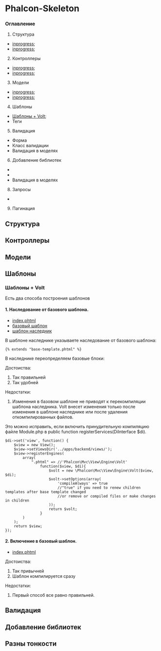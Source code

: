 # Phalcon-Skeleton

### Оглавление

1. Структура
 + [inprogress](#Parag);
 + [inprogress](#Headers);
2. Контроллеры
 + [inprogress](#Parag);
 + [inprogress](#Headers);
3. Модели
 + [inprogress](#Links);
 + [inprogress](#Emphasis);
4. Шаблоны
 + [Шаблоны + Volt](#ShablonsVolt);
 + Теги
5. Валидация
 + Форма
 + Класс валидации
 + Валидация в моделях
6. Добавление библиотек
 +
 +
 + Валидация в моделях
8. Запросы
 +
9. Пагинация

## Структура
## Контроллеры
## Модели
## Шаблоны
### <a name="ShablonsVolt"></a>Шаблоны + Volt
Есть два способа построения шаблонов
#### 1. Наследование от базового шаблона.
* [index.phtml](./apps/backend/views/index.phtml)
* [базовый шаблон](./apps/backend/views/base-template.phtml)
* [шаблон наследник](./apps/backend/views/admins/index.phtml)

В шаблоне наследнике указываете наследование от базового шаблона:

`{% extends "base-template.phtml" %}`

В наследнике переопределяем базовые блоки:

Достоиства:

1. Так правильней
2. Так удобней

Недостатки:

1. Изменения в базовом шаблоне не приводят к перекомпиляции шаблона наследника. Volt внесет изменения только после изменения в шаблоне наследнике или после удаления откомпилированных файлов.

Это можно исправить, если включить принудительную компиляцию файле Module.php в public function registerServices(DiInterface $di).

```
$di->set('view', function() {
    $view = new View();
    $view->setViewsDir('../apps/backend/views/');
    $view->registerEngines(
        array(
            ".phtml" => //'Phalcon\Mvc\View\Engine\Volt'
                function($view, $di){
                    $volt = new \Phalcon\Mvc\View\Engine\Volt($view, $di);
                    $volt->setOptions(array(
                        'compileAlways' => true
                        //"true" if you need to renew children templates after base template changed
                        //or remove or compiled files or make changes in children
                    ));
                    return $volt;
                }
        )
    );
    return $view;
});
```

#### 2. Включение в базовый шаблон.

* [index.phtml](./apps/frontend/views/index.phtml)

Достоиства:

1. Так привычней
2. Шаблон компилируется сразу


Недостатки:

1. Первый способ все равно правильней.


## Валидация
## Добавление библиотек
## Разны тонкости